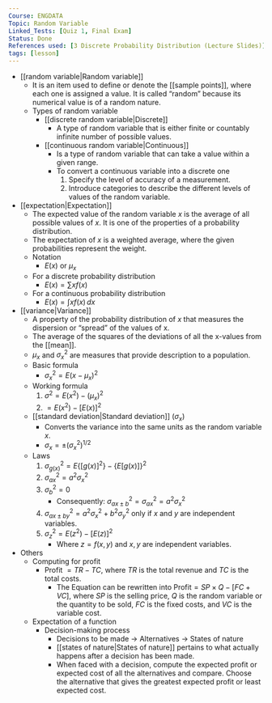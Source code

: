 ```yaml
---
Course: ENGDATA
Topic: Random Variable
Linked_Tests: [Quiz 1, Final Exam]
Status: Done
References used: [3 Discrete Probability Distribution (Lecture Slides)]
tags: [lesson]
---
```


- [[random variable|Random variable]]
	- It is an item used to define or denote the [[sample points]], where each one is assigned a value. It is called “random” because its numerical value is of a random nature.
	- Types of random variable
		- [[discrete random variable|Discrete]]
			- A type of random variable that is either finite or countably infinite number of possible values.
		- [[continuous random variable|Continuous]]
			- Is a type of random variable that can take a value within a given range.
			- To convert a continuous variable into a discrete one
				1. Specify the level of accuracy of a measurement.
				2. Introduce categories to describe the different levels of values of the random variable.
- [[expectation|Expectation]]
	- The expected value of the random variable $x$ is the average of all possible values of $x$. It is one of the properties of a probability distribution.
	- The expectation of $x$ is a weighted average, where the given probabilities represent the weight.
	- Notation
		- $E(x)$ or $\mu_x$
	- For a discrete probability distribution
		- $E(x)=\sum x f(x)$
	- For a continuous probability distribution
		- $E(x)=\int xf(x) \, dx$
- [[variance|Variance]]
	- A property of the probability distribution of $x$ that measures the dispersion or “spread” of the values of x.
	- The average of the squares of the deviations of all the x-values from the [[mean]].
	- $\mu_{x}$ and $\sigma^2_{x}$ are measures that provide description to a population.
	- Basic formula
		- $\sigma^2_{x}=E(x-\mu_{x})^2$
	- Working formula
		1. $\sigma^2=E(x^2)-(\mu_{x})^2$
		2. $= E(x^2) - [E(x)]^2$
	- [[standard deviation|Standard deviation]] ($\sigma_{x}$)
		- Converts the variance into the same units as the random variable $x$.
		- $\sigma_{x}=\pm(\sigma^2_{x})^{1/2}$
	- Laws
		1. $\sigma^2_{g(x)}=E\{[g(x)]^2\}-\{E[g(x)]\}^2$
		2. $\sigma^2_{ax}=a^2\sigma^2_{x}$
		3. $\sigma^2_{b}=0$
			- Consequently: $\sigma^2_{ax\pm b}=\sigma^2_{ax}=a^2\sigma^2_{x}$
		4. $\sigma^2_{ax\pm by}=a^2\sigma^2_{x}+b^2\sigma^2_{y}$ only if $x$ and $y$ are independent variables.
		5. $\sigma^2_{z}=E(z^2)-[E(z)]^2$
			- Where $z=f(x,y)$ and $x,y$ are independent variables.
- Others
	- Computing for profit
		- Profit $= TR-TC$, where $TR$ is the total revenue and $TC$ is the total costs.
			- The Equation can be rewritten into Profit$=SP \times Q -[FC+VC]$, where $SP$ is the selling price, $Q$ is the random variable or the quantity to be sold, $FC$ is the fixed costs, and $VC$ is the variable cost.
	- Expectation of a function
		- Decision-making process
			- Decisions to be made → Alternatives → States of nature
			- [[states of nature|States of nature]] pertains to what actually happens after a decision has been made.
			- When faced with a decision, compute the expected profit or expected cost of all the alternatives and compare. Choose the alternative that gives the greatest expected profit or least expected cost.
